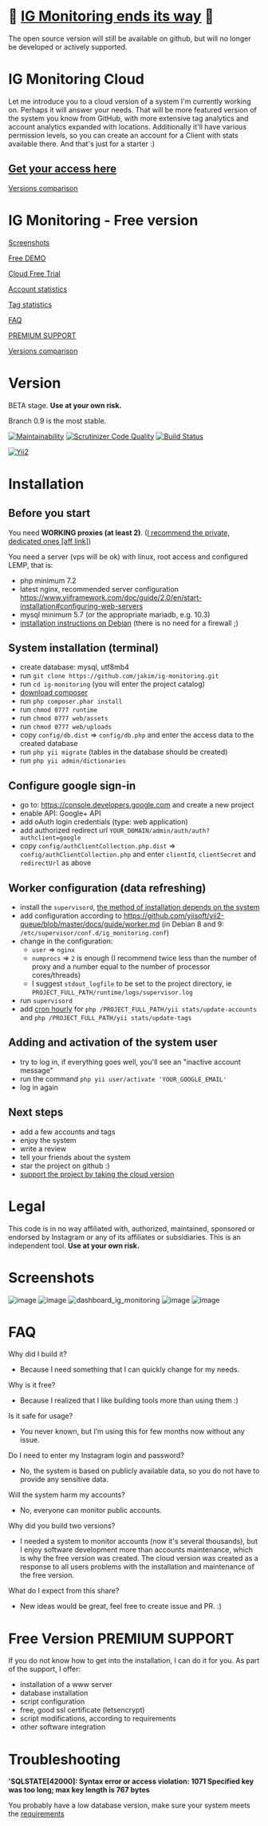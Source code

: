 # 🚨 [IG Monitoring ends its way](https://github.com/jakim/ig-monitoring/issues/138) 🚨

The open source version will still be available on github, but will no longer be developed or actively supported.


# IG Monitoring Cloud

Let me introduce you to a cloud version of a system I'm currently working on.
Perhaps it will answer your needs. That will be more featured version of the system you know from GitHub, with more extensive tag analytics and account analytics expanded with locations. Additionally it'll have various permission levels, so you can create an account for a Client with stats available there. And that's just for a starter :)

## [Get your access here](https://igmonitoring.com/)

[Versions comparison](https://igmonitoring.com/versions-comparison)

# IG Monitoring - Free version

[Screenshots](#screenshots)

[Free DEMO](https://demo.igmonitoring.com)

[Cloud Free Trial](https://app.igmonitoring.com/admin/auth/register)

[Account statistics](https://igmonitoring.com/versions-comparison)

[Tag statistics](https://igmonitoring.com/versions-comparison)

[FAQ](#faq)

[PREMIUM SUPPORT](#free-version-premium-support)

[Versions comparison](https://igmonitoring.com/versions-comparison)

# Version
BETA stage.  **Use at your own risk.**

Branch 0.9 is the most stable.

[![Maintainability](https://api.codeclimate.com/v1/badges/9bbae6907e6cbf039950/maintainability)](https://codeclimate.com/github/jakim/ig-monitoring/maintainability)
[![Scrutinizer Code Quality](https://scrutinizer-ci.com/g/jakim/ig-monitoring/badges/quality-score.png?b=master)](https://scrutinizer-ci.com/g/jakim/ig-monitoring/?branch=master)
[![Build Status](https://travis-ci.org/jakim/ig-monitoring.svg?branch=master)](https://travis-ci.org/jakim/ig-monitoring)

[![Yii2](https://img.shields.io/badge/Powered_by-Yii_Framework-green.svg?style=flat)](http://www.yiiframework.com/)


# Installation

## Before you start

You need **WORKING proxies (at least 2)**. ([I recommend the private, dedicated ones [aff link]](https://billing.blazingseollc.com/hosting/aff.php?aff=303))

You need a server (vps will be ok) with linux, root access and configured LEMP, that is:

- php minimum 7.2
- latest nginx, recommended server configuration https://www.yiiframework.com/doc/guide/2.0/en/start-installation#configuring-web-servers
- mysql minimum 5.7 (or the appropriate mariadb, e.g. 10.3)
- [installation instructions on Debian](https://www.digitalocean.com/community/tutorials/how-to-install-linux-nginx-mysql-php-lemp-stack-on-debian-8) (there is no need for a firewall ;)

## System installation (terminal)
- create database: mysql, utf8mb4
- run `git clone https://github.com/jakim/ig-monitoring.git`
- run `cd ig-monitoring` (you will enter the project catalog)
- [download composer](https://getcomposer.org/download/)
- run `php composer.phar install`
- run `chmod 0777 runtime`
- run `chmod 0777 web/assets`
- run `chmod 0777 web/uploads`
- copy `config/db.dist` => `config/db.php` and enter the access data to the created database
- run `php yii migrate` (tables in the database should be created)
- run `php yii admin/dictionaries` 

## Configure google sign-in
- go to: https://console.developers.google.com and create a new project
- enable API: Google+ API
- add oAuth login credentials (type: web application)
- add authorized redirect url `YOUR_DOMAIN/admin/auth/auth?authclient=google`
- copy `config/authClientCollection.php.dist` => `config/authClientCollection.php` and enter `clientId`, `clientSecret` and `redirectUrl` as above

## Worker configuration (data refreshing)
- install the `supervisord`, [the method of installation depends on the system](http://supervisord.org/installing.html#installing-a-distribution-package)
- add configuration according to https://github.com/yiisoft/yii2-queue/blob/master/docs/guide/worker.md (in Debian 8 and 9: `/etc/supervisor/conf.d/ig_monitoring.conf`)
- change in the configuration:
    * `user` => `nginx`
    * `numprocs` => `2` is enough (I recommend twice less than the number of proxy and a number equal to the number of processor cores/threads)
    * I suggest `stdout_logfile` to be set to the project directory, ie `PROJECT_FULL_PATH/runtime/logs/supervisor.log`
- run `supervisord`
- add [cron hourly](https://crontab.guru/every-hour) for `php /PROJECT_FULL_PATH/yii stats/update-accounts` and `php /PROJECT_FULL_PATH/yii stats/update-tags`

## Adding and activation of the system user
- try to log in, if everything goes well, you'll see an "inactive account message"
- run the command `php yii user/activate 'YOUR_GOOGLE_EMAIL'`
- log in again

## Next steps
- add a few accounts and tags
- enjoy the system 
- write a review 
- tell your friends about the system
- star the project on github :)
- [support the project by taking the cloud version](https://igmonitoring.com/versions-comparison)

# Legal
This code is in no way affiliated with, authorized, maintained, sponsored or endorsed by Instagram or any of its affiliates or subsidiaries.
This is an independent tool. **Use at your own risk.**

# Screenshots
![image](https://user-images.githubusercontent.com/839118/37047660-ee744630-216b-11e8-943a-822a432da725.png)
![image](https://user-images.githubusercontent.com/839118/37047713-18034474-216c-11e8-9123-d17f1543d65f.png)
![dashboard_ig_monitoring](https://user-images.githubusercontent.com/839118/38170151-9680cb8a-357d-11e8-9cf4-b25b75ccbef6.png)
![image](https://user-images.githubusercontent.com/839118/37048055-0b5362f8-216d-11e8-9dab-a82304dd4353.png)
![image](https://user-images.githubusercontent.com/839118/37048109-3372280a-216d-11e8-988d-c825dfe2432c.png)

# FAQ
Why did I build it?

- Because I need something that I can quickly change for my needs.

Why is it free?

- Because I realized that I like building tools more than using them :)

Is it safe for usage?

- You never known, but I’m using this for few months now without any issue.

Do I need to enter my Instagram login and password?

- No, the system is based on publicly available data, so you do not have to provide any sensitive data.

Will the system harm my accounts?

- No, everyone can monitor public accounts.

Why did you build two versions?

- I needed a system to monitor accounts (now it's several thousands), but I enjoy software development more than accounts maintenance, which is why the free version was created. The cloud version was created as a response to all users problems with the installation and maintenance of the free version.

What do I expect from this share?

- New ideas would be great, feel free to create issue and PR. :)


# Free Version PREMIUM SUPPORT

If you do not know how to get into the installation, I can do it for you. As part of the support, I offer:
- installation of a www server
- database installation
- script configuration
- free, good ssl certificate (letsencrypt)
- script modifications, according to requirements
- other software integration 

# Troubleshooting

**'SQLSTATE[42000]: Syntax error or access violation: 1071 Specified key was too long; max key length is 767 bytes**

You probably have a low database version, make sure your system meets the [requirements](#before-you-start)

